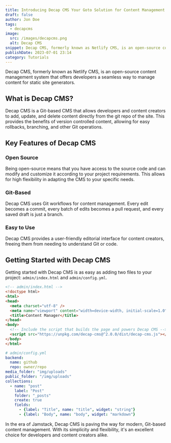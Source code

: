 ```yaml
---
title: Introducing Decap CMS Your Goto Solution for Content Management
draft: false
author: Jon Doe
tags:
  - decapcms
image:
  src: /images/decapcms.png
  alt: Decap CMS
snippet: Decap CMS, formerly known as Netlify CMS, is an open-source content management system offering developers a seamless way to manage content for static site generators.
publishDate: 2023-07-01 23:14
category: Tutorials
---
```

Decap CMS, formerly known as Netlify CMS, is an open-source content management system that offers developers a seamless way to manage content for static site generators.

## What is Decap CMS?

Decap CMS is a Git-based CMS that allows developers and content creators to add, update, and delete content directly from the git repo of the site. This provides the benefits of version controlled content, allowing for easy rollbacks, branching, and other Git operations.

## Key Features of Decap CMS

### Open Source

Being open-source means that you have access to the source code and can modify and customize it according to your project requirements. This allows for high flexibility in adapting the CMS to your specific needs.

### Git-Based

Decap CMS uses Git workflows for content management. Every edit becomes a commit, every batch of edits becomes a pull request, and every saved draft is just a branch.

### Easy to Use

Decap CMS provides a user-friendly editorial interface for content creators, freeing them from needing to understand Git or code.

## Getting Started with Decap CMS

Getting started with Decap CMS is as easy as adding two files to your project: `admin/index.html` and `admin/config.yml`.

```html
<!-- admin/index.html -->
<!doctype html>
<html>
<head>
  <meta charset="utf-8" />
  <meta name="viewport" content="width=device-width, initial-scale=1.0" />
  <title>Content Manager</title>
</head>
<body>
  <!-- Include the script that builds the page and powers Decap CMS -->
  <script src="https://unpkg.com/decap-cms@^2.0.0/dist/decap-cms.js"></script>
</body>
</html>
```

```yaml
# admin/config.yml
backend:
  name: github
  repo: owner/repo
media_folder: "img/uploads"
public_folder: "/img/uploads"
collections:
  - name: "post"
    label: "Post"
    folder: "_posts"
    create: true
    fields:
      - {label: "Title", name: "title", widget: "string"}
      - {label: "Body", name: "body", widget: "markdown"}
```

In the era of Jamstack, Decap CMS is paving the way for modern, Git-based content management. With its simplicity and flexibility, it's an excellent choice for developers and content creators alike.
